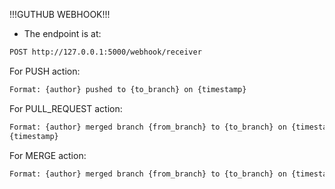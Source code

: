 
!!!GUTHUB WEBHOOK!!!

* The endpoint is at:

```bash
POST http://127.0.0.1:5000/webhook/receiver
```

For PUSH action:

```bash
Format: {author} pushed to {to_branch} on {timestamp}
```
For PULL_REQUEST action:

```bash
Format: {author} merged branch {from_branch} to {to_branch} on {timestamp}{author} submitted a pull request from {from_branch} to {to_branch} on
{timestamp}
```

For MERGE action:
```bash
Format: {author} merged branch {from_branch} to {to_branch} on {timestamp}
```




